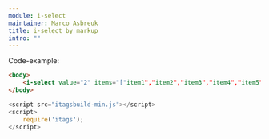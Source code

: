 ```yaml
---
module: i-select
maintainer: Marco Asbreuk
title: i-select by markup
intro: ""
---
```



<i-select value="2" primary-button="true" items='["item1","item2","item3","item4","item5"]'></iselect>

<p>Code-example:</p>


```html
<body>
    <i-select value="2" items="["item1","item2","item3","item4","item5"]"></iselect>
</body>
```

```js
<script src="itagsbuild-min.js"></script>
<script>
    require('itags');
</script>
```

<script src="../../dist/itagsbuild.js"></script>
<script>
    require('itags');
</script>
